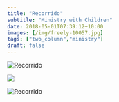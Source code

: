 ```yaml
---
title: "Recorrido"
subtitle: "Ministry with Children"
date: 2018-05-01T07:39:12+10:00
images: [/img/freely-10057.jpg]
tags: ["two_column","ministry"]
draft: false
---
```


![Recorrido](img/work/proj-002/thumb.jpg)

![](img/work/proj-001/wrench.svg)




![Recorrido](img/work/proj-002/recorrido.gif)
   
